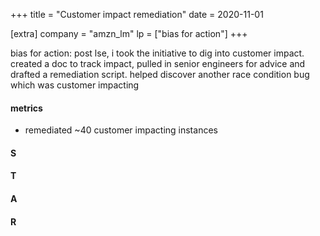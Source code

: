 +++
title = "Customer impact remediation"
date = 2020-11-01

[extra]
company = "amzn_lm"
lp = ["bias for action"]
+++

bias for action: post lse, i took the initiative to dig into customer impact. created a doc to track impact, pulled in senior engineers for advice and drafted a remediation script. helped discover another race condition bug which was customer impacting

#### metrics
- remediated ~40 customer impacting instances

#### S

#### T

#### A

#### R

